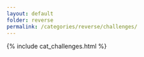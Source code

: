 ```yaml
---
layout: default
folder: reverse
permalink: /categories/reverse/challenges/
---
```


{% include cat_challenges.html %}